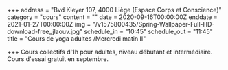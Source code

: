 +++
address = "Bvd Kleyer 107, 4000 Liège (Espace Corps et Conscience)"
category = "cours"
content = ""
date = 2020-09-16T00:00:00Z
enddate = 2021-01-27T00:00:00Z
img = "/v1575800435/Spring-Wallpaper-Full-HD-download-free_jlaouv.jpg"
schedule_in = "10:45"
schedule_out = "11:45"
title = "Cours de yoga adultes /Mercredi matin II"

+++
Cours collectifs d'1h pour adultes, niveau débutant et intermédiaire. Cours d'essai gratuit en septembre.